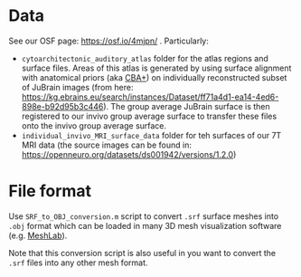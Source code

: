 # Data
See our OSF page: <https://osf.io/4mjpn/> . Particularly:
- `cytoarchitectonic_auditory_atlas` folder for the atlas regions and surface files. Areas of this atlas is generated by using surface alignment with anatomical priors (aka [CBA+](resources/CBAplus_steps/README.md)) on individually reconstructed subset of JuBrain images (from here: <https://kg.ebrains.eu/search/instances/Dataset/ff71a4d1-ea14-4ed6-898e-b92d95b3c446>). The group average JuBrain surface is then registered to our invivo group average surface to transfer these files onto the invivo group average surface.
- `individual_invivo_MRI_surface_data` folder for teh surfaces of our 7T MRI data (the source images can be found in: <https://openneuro.org/datasets/ds001942/versions/1.2.0>)


# File format
Use `SRF_to_OBJ_conversion.m` script to convert `.srf` surface meshes into `.obj` format which can be loaded in many 3D mesh visualization software (e.g. [MeshLab](https://www.meshlab.net/)).

Note that this conversion script is also useful in you want to convert the `.srf` files into any other mesh format.
